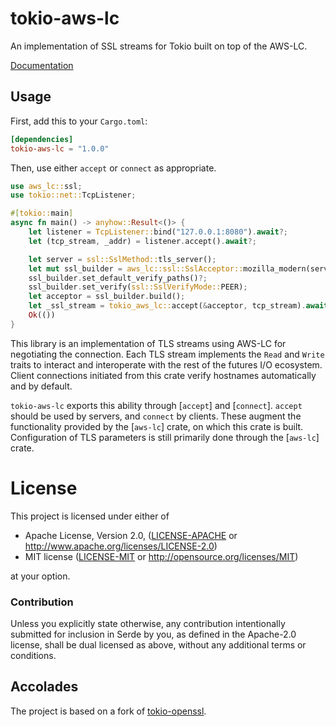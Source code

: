 # tokio-aws-lc

An implementation of SSL streams for Tokio built on top of the AWS-LC.

[Documentation](https://docs.rs/tokio-aws-lc)

## Usage

First, add this to your `Cargo.toml`:

```toml
[dependencies]
tokio-aws-lc = "1.0.0"
```

Then, use either `accept` or `connect` as appropriate.

```rust
use aws_lc::ssl;
use tokio::net::TcpListener;

#[tokio::main]
async fn main() -> anyhow::Result<()> {
    let listener = TcpListener::bind("127.0.0.1:8080").await?;
    let (tcp_stream, _addr) = listener.accept().await?;

    let server = ssl::SslMethod::tls_server();
    let mut ssl_builder = aws_lc::ssl::SslAcceptor::mozilla_modern(server)?;
    ssl_builder.set_default_verify_paths()?;
    ssl_builder.set_verify(ssl::SslVerifyMode::PEER);
    let acceptor = ssl_builder.build();
    let _ssl_stream = tokio_aws_lc::accept(&acceptor, tcp_stream).await?;
    Ok(())
}
```

This library is an implementation of TLS streams using AWS-LC for
negotiating the connection. Each TLS stream implements the `Read` and
`Write` traits to interact and interoperate with the rest of the futures I/O
ecosystem. Client connections initiated from this crate verify hostnames
automatically and by default.

`tokio-aws-lc` exports this ability through [`accept`] and [`connect`]. `accept` should
be used by servers, and `connect` by clients. These augment the functionality provided by the
[`aws-lc`] crate, on which this crate is built. Configuration of TLS parameters is still
primarily done through the [`aws-lc`] crate.

# License

This project is licensed under either of

 * Apache License, Version 2.0, ([LICENSE-APACHE](LICENSE-APACHE) or
   http://www.apache.org/licenses/LICENSE-2.0)
 * MIT license ([LICENSE-MIT](LICENSE-MIT) or
   http://opensource.org/licenses/MIT)

at your option.

### Contribution

Unless you explicitly state otherwise, any contribution intentionally submitted
for inclusion in Serde by you, as defined in the Apache-2.0 license, shall be
dual licensed as above, without any additional terms or conditions.

## Accolades

The project is based on a fork of [tokio-openssl](https://github.com/sfackler/tokio-openssl).
